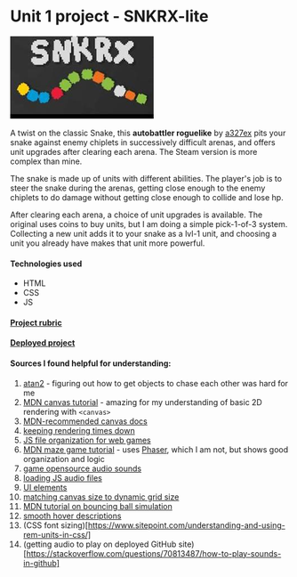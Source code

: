 # Unit 1 project - SNKRX-lite
![snkrx icon](./images/snkrx-icon.jpeg)


A twist on the classic Snake, this **autobattler roguelike** by [a327ex](https://store.steampowered.com/developer/a327ex) pits your snake against enemy chiplets in successively difficult arenas, and offers unit upgrades after clearing each arena. The Steam version is more complex than mine.

The snake is made up of units with different abilities. The player's job is to steer the snake during the arenas, getting close enough to the enemy chiplets to do damage without getting close enough to collide and lose hp.

After clearing each arena, a choice of unit upgrades is available. The original uses coins to buy units, but I am doing a simple pick-1-of-3 system. Collecting a new unit adds it to your snake as a lvl-1 unit, and choosing a unit you already have makes that unit more powerful.

<!-- The enemy chiplets come in a few different flavors:

| color | effect |
|:----|:---|
|red| basic, slowly chases the snake|
|blue|when defeated, shoots damaging projectiles|
|green|when defeated, gives its allies a speed boost to swarm the snake|
|purple|when defeated, spawns several tiny critters|
|white|stationary, but shoots damaging projectiles at the snake|
|yellow|periodically launches allies at the snake|
|**boss**|extra size and health, and every 10 seconds triggers a color effect from above|

Each arena consists of a few waves of chiplets spawning in random locations. Waves include mostly red chiplets; on higher difficulty levels, more chiplets are of the more dangerous colors. -->

#### Technologies used
- HTML
- CSS
- JS

#### [Project rubric](https://pages.git.generalassemb.ly/modular-curriculum-all-courses/browser-based-game-project/project-requirements/)

#### [Deployed project](https://radford-coding.github.io/snkrx-inspired-browser-game/)

#### Sources I found helpful for understanding:

1. [atan2](https://en.wikipedia.org/wiki/Atan2) - figuring out how to get objects to chase each other was hard for me
2. [MDN canvas tutorial](https://developer.mozilla.org/en-US/docs/Games/Tutorials/2D_Breakout_game_pure_JavaScript) - amazing for my understanding of basic 2D rendering with `<canvas>`
2. [MDN-recommended canvas docs](https://bucephalus.org/text/CanvasHandbook/CanvasHandbook.html)
2. [keeping rendering times down](https://stackoverflow.com/questions/11150779/redrawing-html5-canvas-incredibly-slow)
3.  [JS file organization for web games](http://buildnewgames.com/js-game-code-org/)
4. [MDN maze game tutorial](https://developer.mozilla.org/en-US/docs/Games/Tutorials/HTML5_Gamedev_Phaser_Device_Orientation) - uses [Phaser](https://phaser.io/), which I am not, but shows good organization and logic
5. [game opensource audio sounds](https://gomakethings.com/how-to-play-a-sound-with-javascript/)
6. [loading JS audio files](https://stackoverflow.com/a/58898545)
7. [UI elements](https://uiverse.io/)
8. [matching canvas size to dynamic grid size](https://stackoverflow.com/questions/21179779/canvas-arc75-75-50-0-3-1415-true-draws-oval-instead-of-circle)
9. [MDN tutorial on bouncing ball simulation](https://developer.mozilla.org/en-US/docs/Learn_web_development/Extensions/Advanced_JavaScript_objects/Object_building_practice)
9. [smooth hover descriptions](https://stackoverflow.com/questions/38567028/fade-in-out-element-on-parent-div-hover-with-css)
9. (CSS font sizing)[https://www.sitepoint.com/understanding-and-using-rem-units-in-css/]
9. (getting audio to play on deployed GitHub site)[https://stackoverflow.com/questions/70813487/how-to-play-sounds-in-github]
